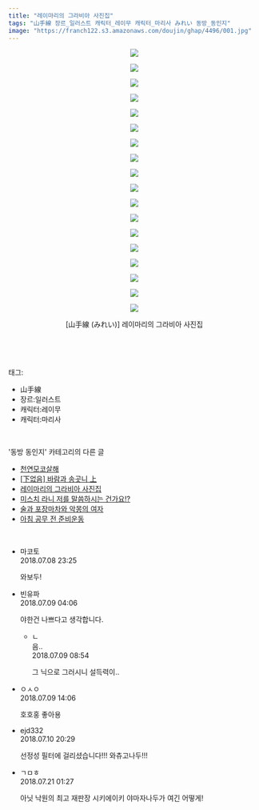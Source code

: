 ```yaml
---
title: "레이마리의 그라비아 사진집"
tags: "山手線 장르_일러스트 캐릭터_레이무 캐릭터_마리사 みれい 동방_동인지"
image: "https://franch122.s3.amazonaws.com/doujin/ghap/4496/001.jpg"
---
```

<div class="article">
<p style="text-align: center; clear: none; float: none;"><img src="{{ site.imgserver4 }}/ghap/4496/001.jpg"/></p>
<p style="text-align: center; clear: none; float: none;"><img src="{{ site.imgserver4 }}/ghap/4496/002.jpg"/></p>
<p style="text-align: center; clear: none; float: none;"><img src="{{ site.imgserver4 }}/ghap/4496/003.jpg"/></p>
<p style="text-align: center; clear: none; float: none;"><img src="{{ site.imgserver4 }}/ghap/4496/004.jpg"/></p>
<p style="text-align: center; clear: none; float: none;"><img src="{{ site.imgserver4 }}/ghap/4496/005.jpg"/></p>
<p style="text-align: center; clear: none; float: none;"><img src="{{ site.imgserver4 }}/ghap/4496/006.jpg"/></p>
<p style="text-align: center; clear: none; float: none;"><img src="{{ site.imgserver4 }}/ghap/4496/007.jpg"/></p>
<p style="text-align: center; clear: none; float: none;"><img src="{{ site.imgserver4 }}/ghap/4496/008.jpg"/></p>
<p style="text-align: center; clear: none; float: none;"><img src="{{ site.imgserver4 }}/ghap/4496/009.jpg"/></p>
<p style="text-align: center; clear: none; float: none;"><img src="{{ site.imgserver4 }}/ghap/4496/010.jpg"/></p>
<p style="text-align: center; clear: none; float: none;"><img src="{{ site.imgserver4 }}/ghap/4496/011.jpg"/></p>
<p style="text-align: center; clear: none; float: none;"><img src="{{ site.imgserver4 }}/ghap/4496/012.jpg"/></p>
<p style="text-align: center; clear: none; float: none;"><img src="{{ site.imgserver4 }}/ghap/4496/013.jpg"/></p>
<p style="text-align: center; clear: none; float: none;"><img src="{{ site.imgserver4 }}/ghap/4496/014.jpg"/></p>
<p style="text-align: center; clear: none; float: none;"><img src="{{ site.imgserver4 }}/ghap/4496/015.jpg"/></p>
<p style="text-align: center; clear: none; float: none;"><img src="{{ site.imgserver4 }}/ghap/4496/016.jpg"/></p>
<p style="text-align: center; clear: none; float: none;"><img src="{{ site.imgserver4 }}/ghap/4496/017.jpg"/></p>
<p style="text-align: center; clear: none; float: none;"><img src="{{ site.imgserver4 }}/ghap/4496/018.jpg"/></p>
<p style="text-align: center; clear: none; float: none;">[山手線 (みれい)] 레이마리의 그라비아 사진집</p>
<p><br/></p>
</div><br/>
<div class="tagTrail">
<p>태그: </p>
<ul>
<li>山手線</li>
<li>장르:일러스트</li>
<li>캐릭터:레이무</li>
<li>캐릭터:마리사</li>
</ul>
</div><br/>
<div class="another">
<p>'동방 동인지' 카테고리의 다른 글</p>
<ul>
<li><a href="/ghap_4507">천연모코살해</a></li>
<li><a href="/ghap_4498">[下없음] 바람과 송곳니 上</a></li>
<li><a href="/ghap_4496">레이마리의 그라비아 사진집</a></li>
<li><a href="/ghap_4494">미스치 라니 저를 말씀하시는 건가요!?</a></li>
<li><a href="/ghap_4493">술과 포장마차와 악몽의 여자</a></li>
<li><a href="/ghap_4491">아침 공무 전 준비운동</a></li>
</ul>
</div><br/>
<div class="cb_module cb_fluid">
<div class="cb_wrt cb_profile">
<div class="comment">
<ul>
<li class="cb_thumb_off" id="comment15282465">
<div class="cb_comment_area">
<div class="cb_info_area">
<div class="cb_section">
<span class="cb_nick_name">마코토</span>
</div>
<div class="cb_section">
<span class="cb_date">2018.07.08 23:25 </span>
</div>
</div>
<div class="cb_dsc_comment">
<p class="cb_dsc">
											와보두!
										</p>
</div>
</div></li>
<li class="cb_thumb_off" id="comment15282523">
<div class="cb_comment_area">
<div class="cb_info_area">
<div class="cb_section">
<span class="cb_nick_name">빈유파</span>
</div>
<div class="cb_section">
<span class="cb_date">2018.07.09 04:06 </span>
</div>
</div>
<div class="cb_dsc_comment">
<p class="cb_dsc">
											야한건 나쁘다고 생각합니다.
										</p>
</div>
<ul>
<li class="cb_thumb_off" id="comment15282558">
<span class="cb_bu_subnode">ㄴ</span>
<div class="cb_comment_area">
<div class="cb_info_area">
<div class="cb_section">
<span class="cb_nick_name">음..</span>
</div>
<div class="cb_section">
<span class="cb_date">2018.07.09 08:54 </span>
</div>
</div>
<div class="cb_dsc_comment">
<p class="cb_dsc">
																그 닉으로 그러시니 설득력이..
															</p>
</div>
</div>
</li>
</ul>
</div></li>
<li class="cb_thumb_off" id="comment15282685">
<div class="cb_comment_area">
<div class="cb_info_area">
<div class="cb_section">
<span class="cb_nick_name">ㅇㅅㅇ</span>
</div>
<div class="cb_section">
<span class="cb_date">2018.07.09 14:06 </span>
</div>
</div>
<div class="cb_dsc_comment">
<p class="cb_dsc">
											호호홍 좋아용
										</p>
</div>
</div></li>
<li class="cb_thumb_off" id="comment15283594">
<div class="cb_comment_area">
<div class="cb_info_area">
<div class="cb_section">
<span class="cb_nick_name">ejd332</span>
</div>
<div class="cb_section">
<span class="cb_date">2018.07.10 20:29 </span>
</div>
</div>
<div class="cb_dsc_comment">
<p class="cb_dsc">
											선정성 필터에 걸리셨습니다!!! 와츄고나두!!!
										</p>
</div>
</div></li>
<li class="cb_thumb_off" id="comment15290987">
<div class="cb_comment_area">
<div class="cb_info_area">
<div class="cb_section">
<span class="cb_nick_name">ㄱㅁㅎ</span>
</div>
<div class="cb_section">
<span class="cb_date">2018.07.21 01:27 </span>
</div>
</div>
<div class="cb_dsc_comment">
<p class="cb_dsc">
											아닛 낙원의 최고 재판장 시키에이키 야마자나두가 여긴 어떻게!
										</p>
</div>
</div></li>
</ul>
</div>
</div><!-- commentList close -->
</div><br/>
